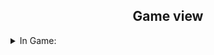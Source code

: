 <h2 align="center"> Game view </h2>

 <details><summary>In Game:</summary>
<p>
    <p align="center">
  <img src="https://user-images.githubusercontent.com/90765306/180239089-a08be928-3fa4-4be7-81ca-d5240248b202.png" alt="" width="720"/>
    
  <img src="https://user-images.githubusercontent.com/90765306/180239109-66999d85-c9c9-41bb-be9a-9885b16d8b5c.png" alt="" width="720"/>
    
  <img src="https://user-images.githubusercontent.com/90765306/180239142-70d279a3-f919-4cba-ad5e-e70146e5f705.png" alt="" width="720"/>
    
  <img src="https://user-images.githubusercontent.com/90765306/180239156-b70aefe7-6eb1-43cb-b24b-e20d8d18d408.png" alt="" width="720"/>
     
  <img src="https://user-images.githubusercontent.com/90765306/180239180-e5182d3b-120e-4a65-8638-28cf91a28b5c.png" alt="" width="720"/>
     
  <img src="https://user-images.githubusercontent.com/90765306/180239194-94296b8a-bee1-4067-b062-8738287b7503.png" alt="" width="720"/>
    
 </p> 
</p>
</details>
